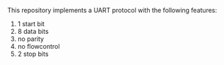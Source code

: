 This repository implements a UART protocol with the following features:
<br>
1. 1 start bit
1. 8 data bits
1. no parity
1. no flowcontrol
1. 2 stop bits
